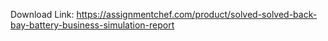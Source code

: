 Download Link: https://assignmentchef.com/product/solved-solved-back-bay-battery-business-simulation-report
<br>
